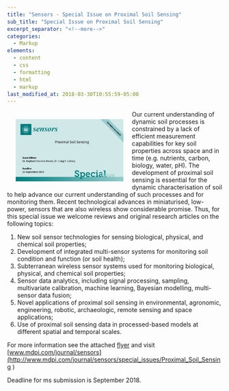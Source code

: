 ```yaml
---
title: "Sensors - Special Issue on Proximal Soil Sensing"
sub_title: "Special Issue on Proximal Soil Sensing"
excerpt_separator: "<!--more-->"
categories:
  - Markup
elements:
  - content
  - css
  - formatting
  - html
  - markup
last_modified_at: 2018-03-30T10:55:59-05:00
---
```


<img height="50%" width="50%" style="float: left; padding: 20px 20px 20px 20px;" src="/assets/images/Proximal_Soil_Sensing-Banner.png">

Our current understanding of dynamic soil processes is constrained by a lack of efficient measurement capabilities for key soil properties across space and in time (e.g. nutrients, carbon, biology, water, pH). The development of proximal soil sensing is essential for the dynamic characterisation of soil to help advance our current understanding of such processes and for monitoring them. Recent technological advances in miniaturised, low-power, sensors that are also wireless show considerable promise. Thus, for this special issue we welcome reviews and original research articles on the following topics:
1.	New soil sensor technologies for sensing biological, physical, and chemical soil properties;
2.	Development of integrated multi-sensor systems for monitoring soil condition and function (or soil health);
3.	Subterranean wireless sensor systems used for monitoring biological, physical, and chemical soil properties;
4.	Sensor data analytics, including signal processing, sampling, multivariate calibration, machine learning, Bayesian modelling, multi-sensor data fusion;
5.	Novel applications of proximal soil sensing in environmental, agronomic, engineering, robotic, archaeologic, remote sensing and space applications;
6.	Use of proximal soil sensing data in processed-based models at different spatial and temporal scales.

For more information see the attached [flyer](/assets/pdf/Proximal_Soil_Sensing_Flyer.pdf) and visit [www.mdpi.com/journal/sensors](http://www.mdpi.com/journal/sensors/special_issues/Proximal_Soil_Sensing )

Deadline for ms submission is September 2018.  
